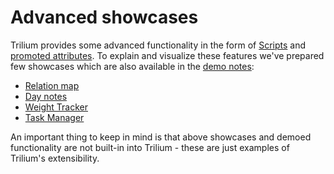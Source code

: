 # Advanced showcases
Trilium provides some advanced functionality in the form of [Scripts](scripts.md) and [promoted attributes](promoted-attributes.md). To explain and visualize these features we've prepared few showcases which are also available in the [demo notes](database.md):

*   [Relation map](relation-map.md)
*   [Day notes](day-notes.md)
*   [Weight Tracker](weight-tracker.md)
*   [Task Manager](task-manager.md)

An important thing to keep in mind is that above showcases and demoed functionality are not built-in into Trilium - these are just examples of Trilium's extensibility.
